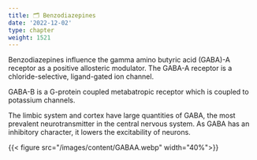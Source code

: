 ```yaml
---
title: 🗂 Benzodiazepines
date: '2022-12-02'
type: chapter
weight: 1521
---
```


Benzodiazepines influence the gamma amino butyric acid (GABA)-A receptor as a positive allosteric modulator. The GABA-A receptor is a chloride-selective, ligand-gated ion channel. 

GABA-B is a G-protein coupled metabatropic receptor which is coupled to potassium channels.

The limbic system and cortex have large quantities of GABA, the most prevalent neurotransmitter in the central nervous system. As GABA has an inhibitory character, it lowers the excitability of neurons. 

{{< figure src="/images/content/GABAA.webp" width="40%">}}

